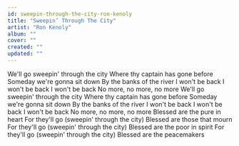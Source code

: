 ```yaml
---
id: sweepin-through-the-city-ron-kenoly
title: "Sweepin’ Through The City"
artist: "Ron Kenoly"
album: ""
cover: ""
created: ""
updated: ""
---
```


We'll go sweepin' through the city
Where thy captain has gone before
Someday we're gonna sit down
By the banks of the river
I won't be back
I won't be back
I won't be back
No more, no more, no more
We'll go sweepin' through the city
Where thy captain has gone before
Someday we're gonna sit down
By the banks of the river
I won't be back
I won't be back
I won't be back
No more, no more, no more
Blessed are the pure in heart
For they'll go (sweepin' through the city)
Blessed are those that mourn
For they'll go (sweepin' through the city)
Blessed are the poor in spirit
For they'll go (sweepin' through the city)
Blessed are the peacemakers